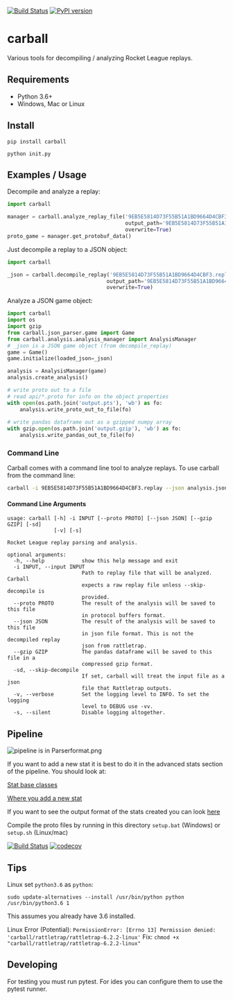 [![Build Status](https://travis-ci.org/SaltieRL/carball.svg?branch=master)](https://travis-ci.org/SaltieRL/carball)
[![PyPI version](https://badge.fury.io/py/carball.svg)](https://badge.fury.io/py/carball)

# carball
Various tools for decompiling / analyzing Rocket League replays.

## Requirements

- Python 3.6+
- Windows, Mac or Linux

## Install

`pip install carball`

`python init.py`

## Examples / Usage

Decompile and analyze a replay:
```Python
import carball

manager = carball.analyze_replay_file('9EB5E5814D73F55B51A1BD9664D4CBF3.replay', 
                                      output_path='9EB5E5814D73F55B51A1BD9664D4CBF3.json', 
                                      overwrite=True)
proto_game = manager.get_protobuf_data()

```

Just decompile a replay to a JSON object:

```Python
import carball

_json = carball.decompile_replay('9EB5E5814D73F55B51A1BD9664D4CBF3.replay', 
                                output_path='9EB5E5814D73F55B51A1BD9664D4CBF3.json', 
                                overwrite=True)
```

Analyze a JSON game object:
```Python
import carball
import os
import gzip
from carball.json_parser.game import Game
from carball.analysis.analysis_manager import AnalysisManager
# _json is a JSON game object (from decompile_replay)
game = Game()
game.initialize(loaded_json=_json)

analysis = AnalysisManager(game)
analysis.create_analysis()

# write proto out to a file
# read api/*.proto for info on the object properties
with open(os.path.join('output.pts'), 'wb') as fo:
    analysis.write_proto_out_to_file(fo)
    
# write pandas dataframe out as a gzipped numpy array
with gzip.open(os.path.join('output.gzip'), 'wb') as fo:
    analysis.write_pandas_out_to_file(fo)
```

### Command Line

Carball comes with a command line tool to analyze replays. To use carball from the command line:

```bash
carball -i 9EB5E5814D73F55B51A1BD9664D4CBF3.replay --json analysis.json
```

#### Command Line Arguments

```
usage: carball [-h] -i INPUT [--proto PROTO] [--json JSON] [--gzip GZIP] [-sd]
               [-v] [-s]

Rocket League replay parsing and analysis.

optional arguments:
  -h, --help            show this help message and exit
  -i INPUT, --input INPUT
                        Path to replay file that will be analyzed. Carball
                        expects a raw replay file unless --skip-decompile is
                        provided.
  --proto PROTO         The result of the analysis will be saved to this file
                        in protocol buffers format.
  --json JSON           The result of the analysis will be saved to this file
                        in json file format. This is not the decompiled replay
                        json from rattletrap.
  --gzip GZIP           The pandas dataframe will be saved to this file in a
                        compressed gzip format.
  -sd, --skip-decompile
                        If set, carball will treat the input file as a json
                        file that Rattletrap outputs.
  -v, --verbose         Set the logging level to INFO. To set the logging
                        level to DEBUG use -vv.
  -s, --silent          Disable logging altogether.
```

## Pipeline
![pipeline is in Parserformat.png](Parser%20format.png)

If you want to add a new stat it is best to do it in the advanced stats section of the pipeline.
You should look at:

[Stat base classes](carball/analysis/stats/stats.py)

[Where you add a new stat](carball/analysis/stats/stats_list.py)

If you want to see the output format of the stats created you can look [here](api)

Compile the proto files by running in this directory
`setup.bat` (Windows) or `setup.sh` (Linux/mac)

[![Build Status](https://travis-ci.org/SaltieRL/carball.svg?branch=master)](https://travis-ci.org/SaltieRL/carball)
[![codecov](https://codecov.io/gh/SaltieRL/carball/branch/master/graph/badge.svg)](https://codecov.io/gh/SaltieRL/carball)


## Tips

Linux set `python3.6` as `python`:
```Python3
sudo update-alternatives --install /usr/bin/python python /usr/bin/python3.6 1
```
This assumes you already have 3.6 installed.

Linux Error (Potential):
`PermissionError: [Errno 13] Permission denied: 'carball/rattletrap/rattletrap-6.2.2-linux'`
Fix:
`chmod +x "carball/rattletrap/rattletrap-6.2.2-linux"`


## Developing

For testing you must run pytest.  For ides you can configure them to use the pytest runner.
